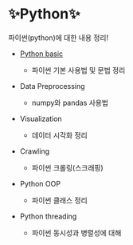 # :sparkles:Python:sparkles:

파이썬(python)에 대한 내용 정리!

- <a href="https://github.com/JJAN94/Python/tree/master/python_basic">Python basic</a>

  - 파이썬 기본 사용법 및 문법 정리

- Data Preprocessing

  - numpy와 pandas 사용법

- Visualization

  - 데이터 시각화 정리

- Crawling

  - 파이썬 크롤링(스크래핑)

- Python OOP

  - 파이썬 클래스 정리

- Python threading

  - 파이썬 동시성과 병렬성에 대해

  

  
  
  